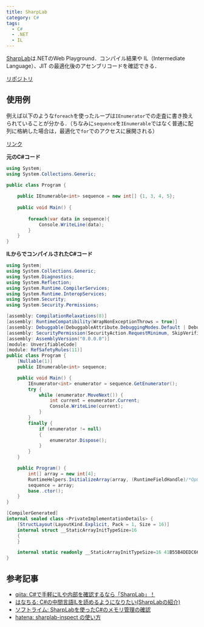 ```yaml
---
title: SharpLab
category: C#
tags:
  - C#
  - .NET
  - IL
---
```


[SharpLab][SharpLab]は.NETのWeb Playground．コンパイル結果や IL（Intermediate Language）、JIT の最適化後のアセンブリコードを確認できる．

<!-- more -->

[リポジトリ](https://github.com/ashmind/SharpLab)


## 使用例

例えば以下のような`foreach`を使ったループは`IEnumerator`での走査に書き換えられていることが分かる．（ちなみに`sequence`を`IEnumerable`ではなく普通に配列に格納した場合は，最適化で`for`でのアクセスに展開される）

[リンク](https://sharplab.io/#v2:CYLg1APgAgDABFAjAbgLACgNQMwIEwKIDscA3hnJQrlACxwCyAhgJYB2AFAJRkVX/sALnADKARwCuTAE4BTDkLhsJAWx4BeAHxLVcAFQ6VaTOn4C2wwSxWy46uHmNmqigCrXZAZwUXDG7VY2+oZOznB8zkgAnBziUnIceFxcoZGIMe423tjJxgCQAL4YBUA=)

**元のC#コード**
```cs
using System;
using System.Collections.Generic;

public class Program {
    
    public IEnumerable<int> sequence = new int[] {1, 3, 4, 5};
    
    public void Main() {
        
        foreach(var data in sequence){
            Console.WriteLine(data);
        }
	}
}
```

**ILからでコンパイルされたC#コード**
```cs
using System;
using System.Collections.Generic;
using System.Diagnostics;
using System.Reflection;
using System.Runtime.CompilerServices;
using System.Runtime.InteropServices;
using System.Security;
using System.Security.Permissions;

[assembly: CompilationRelaxations(8)]
[assembly: RuntimeCompatibility(WrapNonExceptionThrows = true)]
[assembly: Debuggable(DebuggableAttribute.DebuggingModes.Default | DebuggableAttribute.DebuggingModes.IgnoreSymbolStoreSequencePoints | DebuggableAttribute.DebuggingModes.EnableEditAndContinue | DebuggableAttribute.DebuggingModes.DisableOptimizations)]
[assembly: SecurityPermission(SecurityAction.RequestMinimum, SkipVerification = true)]
[assembly: AssemblyVersion("0.0.0.0")]
[module: UnverifiableCode]
[module: RefSafetyRules(11)]
public class Program {
    [Nullable(1)]
    public IEnumerable<int> sequence;

    public void Main() {
        IEnumerator<int> enumerator = sequence.GetEnumerator();
        try {
            while (enumerator.MoveNext()) {
                int current = enumerator.Current;
                Console.WriteLine(current);
            }
        }
        finally {
            if (enumerator != null)
            {
                enumerator.Dispose();
            }
        }
    }

    public Program() {
        int[] array = new int[4];
        RuntimeHelpers.InitializeArray(array, (RuntimeFieldHandle)/*OpCode not supported: LdMemberToken*/);
        sequence = array;
        base..ctor();
    }
}

[CompilerGenerated]
internal sealed class <PrivateImplementationDetails> {
    [StructLayout(LayoutKind.Explicit, Pack = 1, Size = 16)]
    internal struct __StaticArrayInitTypeSize=16
    {
    }

    internal static readonly __StaticArrayInitTypeSize=16 41B55B4DEDC66ED3C584B40C7DCC5A513748CD552A48FD9D46DF0BFC87E57152/* Not supported: data(01 00 00 00 03 00 00 00 04 00 00 00 05 00 00 00) */;
}
```


## 参考記事

- [qiita: C#で手軽にILや内部を確認するなら「SharpLab」！](https://qiita.com/RyotaMurohoshi/items/a6a252915f11f7559efe)
- [はなちる: C#の中間言語ILを読めるようになりたい(SharpLabの紹介)](https://www.hanachiru-blog.com/entry/2021/07/27/152200)
- [ソフトライム: SharpLabを使ったC#のメモリ管理の確認](https://soft-rime.com/post-9359/)
- [hatena: sharplab-inspect の使い方](https://shikaku-sh.hatenablog.com/entry/c-sharp-how-to-use-sharplab-inspect)


<!-- リンク -->

[SharpLab]: https://sharplab.io/

